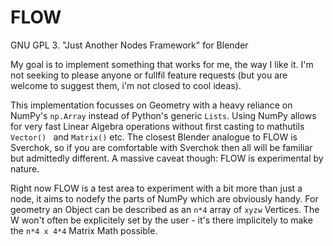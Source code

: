 FLOW
====

GNU GPL 3.  "Just Another Nodes Framework" for Blender

My goal is to implement something that works for me, the way I like it. I'm not seeking to please anyone or fullfil feature requests (but you are welcome to suggest them, i'm not closed to cool ideas).

This implementation focusses on Geometry with a heavy reliance on NumPy's `np.Array` instead of Python's generic `Lists`. Using NumPy allows for very fast Linear Algebra operations without first casting to mathutils `Vector() ` and `Matrix()` etc. The closest Blender analogue to FLOW is Sverchok, so if you are comfortable with Sverchok then all will be familiar but admittedly different. A massive caveat though: FLOW is experimental by nature.

Right now FLOW is a test area to experiment with a bit more than just a node, it aims to nodefy the parts of NumPy which are obviously handy. For geometry an Object can be described as an `n*4` array of `xyzw` Vertices. The W won't often be explicitely set by the user - it's there implicitely to make the `n*4 x 4*4` Matrix Math possible.
